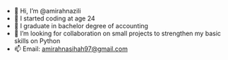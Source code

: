 - 👋 Hi, I’m @amirahnazili
- 👀 I started coding at age 24
- 🌱 I graduate in bachelor degree of accounting
- 💞️ I’m looking for collaboration on small projects to strengthen my basic skills on Python
- 📫 Email: amirahnasihah97@gmail.com

<!---
amirahnazili/amirahnazili is a ✨ special ✨ repository because its `README.md` (this file) appears on your GitHub profile.
You can click the Preview link to take a look at your changes.
--->
